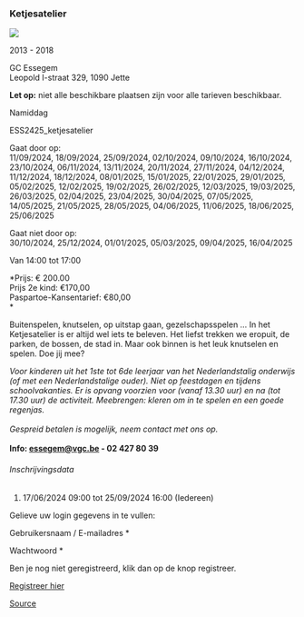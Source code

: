 ### Ketjesatelier

![](https://s3-eu-west-1.amazonaws.com/os-kwdo/prod/vgc/images/activity/666c349324b40_Ketjesatelier1_Kinderateliers_23-24_©_Marjon_Udo_%28131%29.JPG)

2013 - 2018

GC Essegem  
Leopold I-straat 329, 1090 Jette

**Let op:** niet alle beschikbare plaatsen zijn voor alle tarieven beschikbaar.

Namiddag

ESS2425_ketjesatelier

Gaat door op:  
11/09/2024, 18/09/2024, 25/09/2024, 02/10/2024, 09/10/2024, 16/10/2024, 23/10/2024, 06/11/2024, 13/11/2024, 20/11/2024, 27/11/2024, 04/12/2024, 11/12/2024, 18/12/2024, 08/01/2025, 15/01/2025, 22/01/2025, 29/01/2025, 05/02/2025, 12/02/2025, 19/02/2025, 26/02/2025, 12/03/2025, 19/03/2025, 26/03/2025, 02/04/2025, 23/04/2025, 30/04/2025, 07/05/2025, 14/05/2025, 21/05/2025, 28/05/2025, 04/06/2025, 11/06/2025, 18/06/2025, 25/06/2025

Gaat niet door op:  
30/10/2024, 25/12/2024, 01/01/2025, 05/03/2025, 09/04/2025, 16/04/2025

Van 14:00 tot 17:00

*Prijs: € 200.00  
Prijs 2e kind: €170,00  
Paspartoe-Kansentarief: €80,00  
*

Buitenspelen, knutselen, op uitstap gaan, gezelschapsspelen … In het Ketjesatelier is er altijd wel iets te beleven. Het liefst trekken we eropuit, de parken, de bossen, de stad in. Maar ook binnen is het leuk knutselen en spelen. Doe jij mee?  

*Voor kinderen uit het 1ste tot 6de leerjaar van het Nederlandstalig onderwijs (of met een Nederlandstalige ouder). Niet op feestdagen en tijdens schoolvakanties. Er is opvang voorzien voor (vanaf 13.30 uur) en na (tot 17.30 uur) de activiteit. Meebrengen: kleren om in te spelen en een goede regenjas.*  
<br/>*Gespreid betalen is mogelijk, neem contact met ons op.*  
<br/>****Info: [essegem@vgc.be](mailto:essegem@vgc.be) - 02 427 80 39****  

###### Inschrijvingsdata

1.  17/06/2024 09:00 tot 25/09/2024 16:00 (Iedereen)

Gelieve uw login gegevens in te vullen:

Gebruikersnaam / E-mailadres \* 

Wachtwoord \* 

  

Ben je nog niet geregistreerd, klik dan op de knop registreer.

[Registreer hier](/registration)

[Source](https://tickets.vgc.be/activity/subscribe/ESS2425_ketjesatelier)